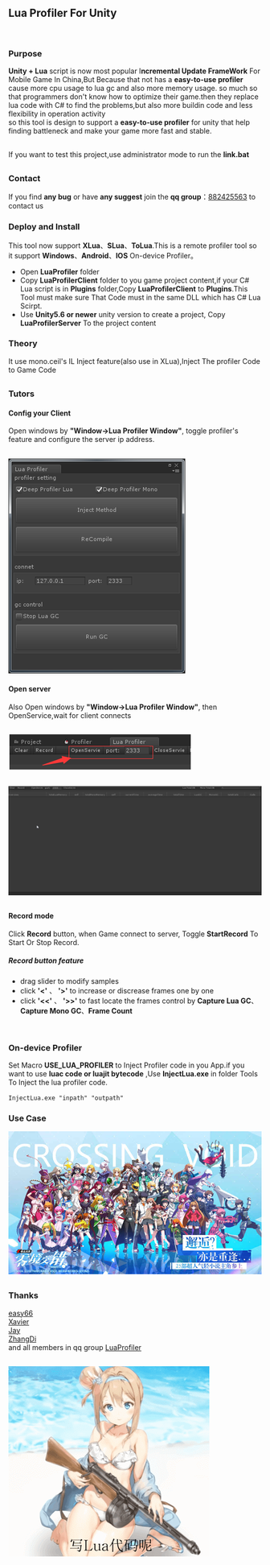 ## Lua Profiler For Unity
<br/>

### Purpose
****Unity** + Lua** script is now most popular I**ncremental Update FrameWork** For Mobile Game In China,But Because that not has a **easy-to-use profiler** cause more cpu usage to lua gc and also more memory usage. so much so that programmers don't know how to optimize their game.then they replace lua code with C# to find the problems,but also more buildin code and less flexibility in operation activity<br>
so this tool is design to support a **easy-to-use profiler** for unity that help finding battleneck and make your game more fast and stable.

## 
If you want to test this project,use administrator mode to run the **link.bat** <br/>

##

### Contact
If you find **any bug** or have **any suggest** join the **qq group**：[882425563](https://jq.qq.com/?_wv=1027&k=5QkOBSc) to contact us

### Deploy and Install
This tool now support **XLua**、**SLua**、**ToLua**.This is a remote profiler tool so it support **Windows**、**Android**、**IOS** On-device Profiler。

- Open **LuaProfiler** folder
- Copy **LuaProfilerClient** folder to you game project content,if your C# Lua script is in **Plugins** folder,Copy **LuaProfilerClient** to **Plugins**.This Tool must make sure That Code must in the same DLL which has C# Lua Scirpt.
- Use **Unity5.6 or newer** unity version to create a project, Copy **LuaProfilerServer** To the project content

### Theory
It use mono.ceil's IL Inject feature(also use in XLua),Inject The profiler Code to Game Code

## 

### Tutors

#### Config your Client

Open windows by **"Window->Lua Profiler Window"**, toggle profiler's feature and configure the server ip address.
## 
![](doc/config_client.png)

#### Open server
Also Open windows by **"Window->Lua Profiler Window"**, then OpenService,wait for client connects
## 
![](doc/config_server.png)

## 
![](doc/profiler.gif)
## 

#### Record mode
Click **Record** button, when Game connect to server, Toggle **StartRecord** To Start Or Stop Record.

##### Record button feature


- drag slider to modify samples
- click __'<'__ 、 __'>'__ to increase or discrease frames one by one
- click __'<<'__ 、 __'>>'__ to fast locate the frames control by 
**Capture Lua GC**、**Capture Mono GC**、**Frame Count**

<br/>

### On-device Profiler
Set Macro **USE_LUA_PROFILER** to Inject Profiler code in you App.if you want to use **luac code or luajit bytecode** ,Use **InjectLua.exe** in folder Tools To Inject the lua profiler code.

```
InjectLua.exe "inpath" "outpath"
```

### Use Case
![](doc/ljjc.jpg)

## 
### Thanks
[easy66](https://github.com/easy66) <br/>
[Xavier](https://github.com/starwing) <br/>
[Jay](https://github.com/Jayatubi) <br/>
[ZhangDi](https://github.com/ZhangDi2018) <br/>
and all members in qq group [LuaProfiler](https://jq.qq.com/?_wv=1027&k=5QkOBSc)

## 
![](doc/meizi.gif)
